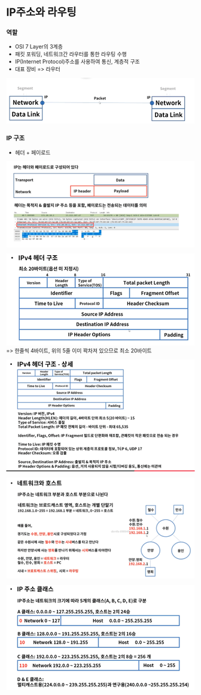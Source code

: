 # IP주소와 라우팅

### 역할
* OSI 7 Layer의 3계층
* 패킷 포워딩, 네트워크간 라우터를 통한 라우팅 수행
* IP(Internet Protocol)주소를 사용하여 통신, 계층적 구조
* 대표 장비 => 라우터

![](2021-12-30-23-57-48.png)

### IP 구조 
* 헤더 + 페이로드

![](2021-12-31-00-00-06.png)

![](2021-12-31-00-00-49.png)
=> 한줄씩 4바이트, 위의 5줄 이미 꽉차져 있으므로 최소 20바이트

![](2021-12-31-00-03-35.png)

![](2021-12-31-00-07-00.png)

![](2021-12-31-00-08-00.png)  


